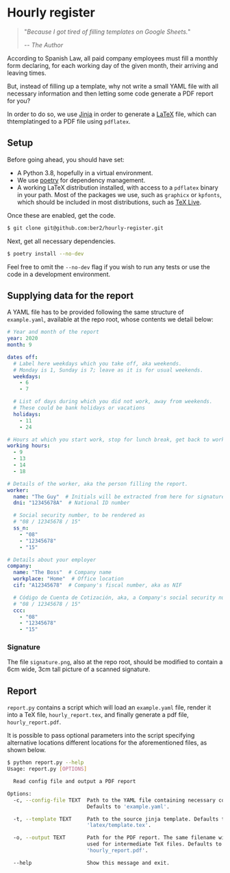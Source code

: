 # Hourly register

> "_Because I got tired of filling templates on Google Sheets._"
>
> -- <cite>The Author</cite>

According to Spanish Law, all paid company employees must fill a monthly form declaring, for each
working day of the given month, their arriving and leaving times.

But, instead of filling up a template, why not write a small YAML file with all necessary
information and then letting some code generate a PDF report for you?

In order to do so, we use [Jinja](https://jinja.palletsprojects.com/) in order to generate a
[LaTeX](https://www.latex-project.org/) file, which can thtemplatinged to a PDF file using `pdflatex`.


## Setup

Before going ahead, you should have set:

- A Python 3.8, hopefully in a virtual environment.
- We use [poetry](https://python-poetry.org/) for dependency management.
- A working LaTeX distribution installed, with access to a `pdflatex` binary in your path. Most of
  the packages we use, such as `graphicx` or `kpfonts`, which should be included in most
  distributions, such as [TeX Live](https://www.tug.org/texlive/).

Once these are enabled, get the code.
```bash
$ git clone git@github.com:ber2/hourly-register.git
```
Next, get all necessary dependencies.
```bash
$ poetry install --no-dev
```
Feel free to omit the `--no-dev` flag if you wish to run any tests or use the code in a development
environment.

## Supplying data for the report

A YAML file has to be provided following the same structure of `example.yaml`, available at the repo
root, whose contents we detail below:
```yaml
# Year and month of the report
year: 2020
month: 9

dates off:
  # Label here weekdays which you take off, aka weekends.
  # Monday is 1, Sunday is 7; leave as it is for usual weekends.
  weekdays:
    - 6
    - 7

  # List of days during which you did not work, away from weekends.
  # These could be bank holidays or vacations
  holidays:
    - 11
    - 24

# Hours at which you start work, stop for lunch break, get back to work, and finish.
working hours:
  - 9
  - 13
  - 14
  - 18

# Details of the worker, aka the person filling the report.
worker:
  name: "The Guy"  # Initials will be extracted from here for signature of daily rows
  dni: "12345678A"  # National ID number

  # Social security number, to be rendered as 
  # "08 / 12345678 / 15"
  ss_n:  
    - "08"
    - "12345678"
    - "15"

# Details about your employer
company:
  name: "The Boss"  # Company name
  workplace: "Home"  # Office location
  cif: "A12345678"  # Company's fiscal number, aka as NIF

  # Código de Cuenta de Cotización, aka, a Company's social security number. To be rendered as:
  # "08 / 12345678 / 15"
  ccc:
    - "08"
    - "12345678"
    - "15"
```

### Signature

The file `signature.png`, also at the repo root, should be modified to contain a 6cm wide, 3cm tall
picture of a scanned signature.

## Report

`report.py` contains a script which will load an `example.yaml` file, render it into a TeX file,
`hourly_report.tex`, and finally generate a pdf file, `hourly_report.pdf`.

It is possible to pass optional parameters into the script specifying alternative locations
different locations for the aforementioned files, as shown below.
```bash
$ python report.py --help
Usage: report.py [OPTIONS]

  Read config file and output a PDF report

Options:
  -c, --config-file TEXT  Path to the YAML file containing necessary config.
                          Defaults to 'example.yaml'.

  -t, --template TEXT     Path to the source jinja template. Defaults to
                          'latex/template.tex'.

  -o, --output TEXT       Path for the PDF report. The same filename will be
                          used for intermediate TeX files. Defaults to
                          'hourly_report.pdf'.

  --help                  Show this message and exit.
```

